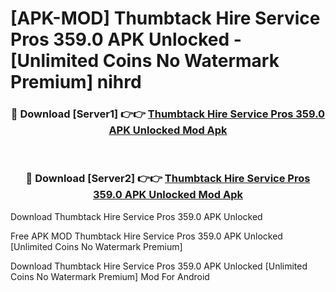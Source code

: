 # [APK-MOD] Thumbtack  Hire Service Pros 359.0 APK Unlocked - [Unlimited Coins No Watermark Premium] nihrd



<div align="center">
<h3>🔴 Download [Server1] 👉👉 <a href="https://momento.my/?title=Thumbtack__Hire_Service_Pros_359.0_APK_Unlocked">Thumbtack  Hire Service Pros 359.0 APK Unlocked Mod Apk</a></h3><br>

<h3>🔴 Download [Server2] 👉👉 <a href="https://momento.my/?title=Thumbtack__Hire_Service_Pros_359.0_APK_Unlocked">Thumbtack  Hire Service Pros 359.0 APK Unlocked Mod Apk</a></h3>
</div>



Download Thumbtack  Hire Service Pros 359.0 APK Unlocked 

Free APK MOD Thumbtack  Hire Service Pros 359.0 APK Unlocked [Unlimited Coins No Watermark Premium]

Download Thumbtack  Hire Service Pros 359.0 APK Unlocked [Unlimited Coins No Watermark Premium] Mod For Android
